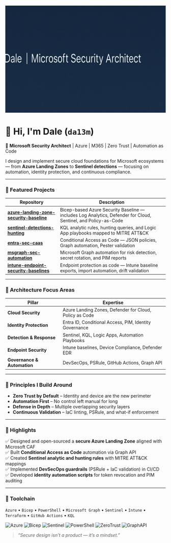 <!-- Banner -->
![Header](https://raw.githubusercontent.com/da13m/da13m/main/docs/banner.png)

# 👋 Hi, I'm Dale (`da13m`)
🔐 **Microsoft Security Architect** | Azure | M365 | Zero Trust | Automation as Code  

I design and implement secure cloud foundations for Microsoft ecosystems — from **Azure Landing Zones** to **Sentinel detections** — focusing on automation, identity protection, and continuous compliance.

---

### 🧩 Featured Projects

| Repository | Description |
|-------------|-------------|
| [**azure-landing-zone-security-baseline**](https://github.com/da13m/azure-landing-zone-security-baseline) | Bicep-based Azure Security Baseline — includes Log Analytics, Defender for Cloud, Sentinel, and Policy-as-Code |
| [**sentinel-detections-hunting**](https://github.com/da13m/sentinel-detections-hunting) | KQL analytic rules, hunting queries, and Logic App playbooks mapped to MITRE ATT&CK |
| [**entra-sec-caas**](https://github.com/da13m/entra-sec-caas) | Conditional Access as Code — JSON policies, Graph automation, Pester validation |
| [**msgraph-sec-automation**](https://github.com/da13m/msgraph-sec-automation) | Microsoft Graph automation for risk detection, secret rotation, and PIM reports |
| [**intune-endpoint-security-baselines**](https://github.com/da13m/intune-endpoint-security-baselines) | Endpoint protection as code — Intune baseline exports, import automation, drift validation |

---

### 🧭 Architecture Focus Areas

| Pillar | Expertise |
|--------|------------|
| **Cloud Security** | Azure Landing Zones, Defender for Cloud, Policy as Code |
| **Identity Protection** | Entra ID, Conditional Access, PIM, Identity Governance |
| **Detection & Response** | Sentinel, KQL, Logic Apps, Automation Playbooks |
| **Endpoint Security** | Intune baselines, Device Compliance, Defender EDR |
| **Governance & Automation** | DevSecOps, PSRule, GitHub Actions, Graph API |

---

### 🧠 Principles I Build Around
- **Zero Trust by Default** – Identity and device are the new perimeter  
- **Automation First** – No control left manual for long  
- **Defense in Depth** – Multiple overlapping security layers  
- **Continuous Validation** – IaC linting, PSRule, and what-if enforcement  

---

### 🧾 Highlights
✅ Designed and open-sourced a **secure Azure Landing Zone** aligned with Microsoft CAF  
✅ Built **Conditional Access as Code** automation via Graph API  
✅ Created **Sentinel analytic and hunting rules** with MITRE ATT&CK mappings  
✅ Implemented **DevSecOps guardrails** (PSRule + IaC validation) in CI/CD  
✅ Developed **identity automation scripts** for token revocation and PIM auditing  

---

### 🧰 Toolchain
`Azure` • `Bicep` • `PowerShell` • `Microsoft Graph` • `Sentinel` • `Intune` • `Terraform` • `GitHub Actions` • `KQL`  

![Azure](https://img.shields.io/badge/Azure-Cloud-blue)
![Bicep](https://img.shields.io/badge/IaC-Bicep-lightblue)
![Sentinel](https://img.shields.io/badge/SIEM-Sentinel-orange)
![PowerShell](https://img.shields.io/badge/Scripting-PowerShell-darkblue)
![ZeroTrust](https://img.shields.io/badge/Architecture-ZeroTrust-blueviolet)
![GraphAPI](https://img.shields.io/badge/API-MicrosoftGraph-7f5af0)


> _“Secure design isn’t a product — it’s a mindset.”_
